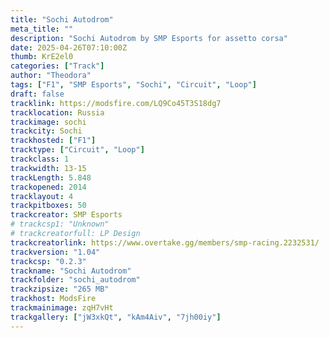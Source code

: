 ```yaml
---
title: "Sochi Autodrom"
meta_title: ""
description: "Sochi Autodrom by SMP Esports for assetto corsa"
date: 2025-04-26T07:10:00Z
thumb: KrE2el0
categories: ["Track"]
author: "Theodora"
tags: ["F1", "SMP Esports", "Sochi", "Circuit", "Loop"]
draft: false
tracklink: https://modsfire.com/LQ9Co45T3S18dg7
tracklocation: Russia
trackimage: sochi
trackcity: Sochi
trackhosted: ["F1"]
tracktype: ["Circuit", "Loop"]
trackclass: 1 
trackwidth: 13-15
trackLength: 5.848
trackopened: 2014
tracklayout: 4
trackpitboxes: 50
trackcreator: SMP Esports
# trackcsp1: "Unknown"
# trackcreatorfull: LP Design
trackcreatorlink: https://www.overtake.gg/members/smp-racing.2232531/
trackversion: "1.04"
trackcsp: "0.2.3"
trackname: "Sochi Autodrom"
trackfolder: "sochi_autodrom"
trackzipsize: "265 MB"
trackhost: ModsFire
trackmainimage: zqH7vHt
trackgallery: ["jW3xkQt", "kAm4Aiv", "7jh00iy"]
---
```

